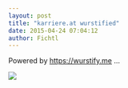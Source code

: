 ```yaml
---
layout: post
title: "karriere.at wurstified"
date: 2015-04-24 07:04:12
author: Fichtl
---
```

Powered by https://wurstify.me ...

<a href="//kcdn.at/dev-blog/images/kat-wurstified/kat-wurstified.jpg"><img src="//kcdn.at/dev-blog/images/kat-wurstified/kat-wurstified.jpg"></a>